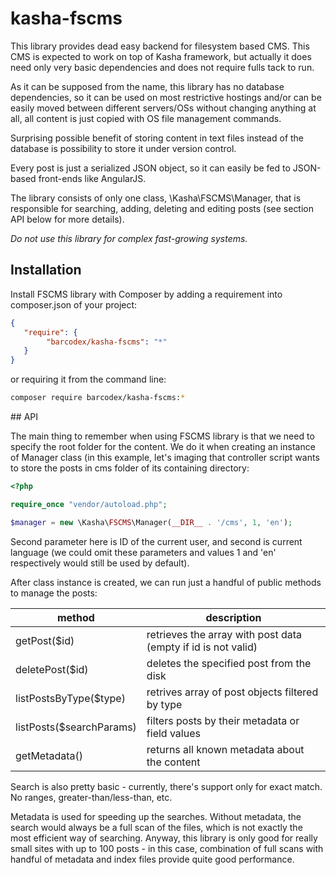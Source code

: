# kasha-fscms

This library provides dead easy backend for filesystem based CMS.
This CMS is expected to work on top of Kasha framework, but actually it does need only very basic dependencies and does not require fulls tack to run.

As it can be supposed from the name, this library has no database dependencies,
so it can be used on most restrictive hostings and/or can be easily moved between different servers/OSs
without changing anything at all, all content is just copied with OS file management commands.

Surprising possible benefit of storing content in text files instead of the database is possibility to store it under version control.

Every post is just a serialized JSON object, so it can easily be fed to JSON-based front-ends like AngularJS.

The library consists of only one class, \Kasha\FSCMS\Manager, that is responsible for searching, adding, deleting and editing posts (see section API below for more details).

*Do not use this library for complex fast-growing systems.*

## Installation

Install FSCMS library with Composer by adding a requirement into composer.json of your project:

```json
{
   "require": {
        "barcodex/kasha-fscms": "*"
   }
}
```

or requiring it from the command line:

```bash
composer require barcodex/kasha-fscms:*
```

## API

The main thing to remember when using FSCMS library is that we need to specify the root folder for the content.
We do it when creating an instance of Manager class (in this example, let's imaging that controller script wants to store the posts in cms folder of its containing directory:

```php
<?php

require_once "vendor/autoload.php";

$manager = new \Kasha\FSCMS\Manager(__DIR__ . '/cms', 1, 'en');
```

Second parameter here is ID of the current user, and second is current language (we could omit these parameters and values 1 and 'en' respectively would still be used by default).

After class instance is created, we can run just a handful of public methods to manage the posts:

|method|description|
|------|-----------|
|getPost($id)|retrieves the array with post data (empty if id is not valid)|
|deletePost($id)|deletes the specified post from the disk|
|listPostsByType($type)|retrives array of post objects filtered by type|
|listPosts($searchParams)|filters posts by their metadata or field values|
|getMetadata()|returns all known metadata about the content|

Search is also pretty basic - currently, there's support only for exact match. No ranges, greater-than/less-than, etc.

Metadata is used for speeding up the searches.
Without metadata, the search would always be a full scan of the files, which is not exactly the most efficient way of searching.
Anyway, this library is only good for really small sites with up to 100 posts - in this case, combination of full scans with handful of metadata and index files provide quite good performance.

